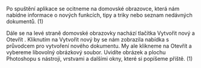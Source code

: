 Po spuštění aplikace se ocitneme na domovské obrazovce, která nám nabídne informace o nových funkcích, tipy a triky nebo seznam nedávných dokumentů. (1)

Dále se na levé straně domovské obrazovky nachází tlačítka Vytvořit nový  a Otevřít . Kliknutím na Vytvořit nový by se nám zobrazila nabídka s průvodcem pro vytvoření nového dokumentu. My ale klikneme na Otevřít a vybereme libovolný obrázkový soubor. Uvidíte obrázek a plochu Photoshopu s nástroji, vrstvami a dalšími okny, které si popíšeme příště. (1)
